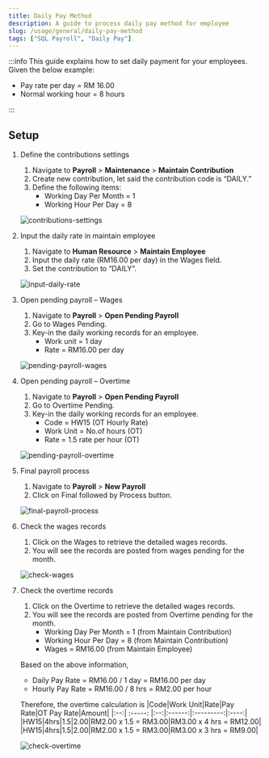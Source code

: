 ```yaml
---
title: Daily Pay Method
description: A guide to process daily pay method for employee
slug: /usage/general/daily-pay-method
tags: ["SQL Payroll", "Daily Pay"]
---
```


:::info
This guide explains how to set daily payment for your employees. Given the below example:

- Pay rate per day = RM 16.00
- Normal working hour = 8 hours

:::

## Setup

1. Define the contributions settings

   1. Navigate to **Payroll** > **Maintenance** > **Maintain Contribution**
   2. Create new contribution, let said the contribution code is “DAILY.”
   3. Define the following items:
      - Working Day Per Month = 1
      - Working Hour Per Day = 8

   ![contributions-settings](../../../static/img/usage/daily-pay-method/contributions-settings.png)

2. Input the daily rate in maintain employee

   1. Navigate to **Human Resource** > **Maintain Employee**
   2. Input the daily rate (RM16.00 per day) in the Wages field.
   3. Set the contribution to “DAILY”.

   ![input-daily-rate](../../../static/img/usage/daily-pay-method/input-daily-rate.png)

3. Open pending payroll – Wages

   1. Navigate to **Payroll** > **Open Pending Payroll**
   2. Go to Wages Pending.
   3. Key-in the daily working records for an employee.
      - Work unit = 1 day
      - Rate = RM16.00 per day

   ![pending-payroll-wages](../../../static/img/usage/daily-pay-method/pending-payroll-wages.png)

4. Open pending payroll – Overtime

   1. Navigate to **Payroll** > **Open Pending Payroll**
   2. Go to Overtime Pending.
   3. Key-in the daily working records for an employee.
      - Code = HW15 (OT Hourly Rate)
      - Work Unit = No.of hours (OT)
      - Rate = 1.5 rate per hour (OT)

   ![pending-payroll-overtime](../../../static/img/usage/daily-pay-method/pending-payroll-overtime.png)

5. Final payroll process

   1. Navigate to **Payroll** > **New Payroll**
   2. Click on Final followed by Process button.

   ![final-payroll-process](../../../static/img/usage/daily-pay-method/final-payroll-process.png)

6. Check the wages records

   1. Click on the Wages to retrieve the detailed wages records.
   2. You will see the records are posted from wages pending for the month.

   ![check-wages](../../../static/img/usage/daily-pay-method/check-wages.png)

7. Check the overtime records

   1. Click on the Overtime to retrieve the detailed wages records.
   2. You will see the records are posted from Overtime pending for the month.
      - Working Day Per Month = 1 (from Maintain Contribution)
      - Working Hour Per Day = 8 (from Maintain Contribution)
      - Wages = RM16.00 (from Maintain Employee)

   Based on the above information,

   - Daily Pay Rate = RM16.00 / 1 day = RM16.00 per day
   - Hourly Pay Rate = RM16.00 / 8 hrs = RM2.00 per hour

   Therefore, the overtime calculation is
   |Code|Work Unit|Rate|Pay Rate|OT Pay Rate|Amount|
   |:--:| :-----: |:--:|:------:|:---------:|:----:|
   |HW15|4hrs|1.5|2.00|RM2.00 x 1.5 = RM3.00|RM3.00 x 4 hrs = RM12.00|
   |HW15|4hrs|1.5|2.00|RM2.00 x 1.5 = RM3.00|RM3.00 x 3 hrs = RM9.00|

   ![check-overtime](../../../static/img/usage/daily-pay-method/check-overtime.png)

